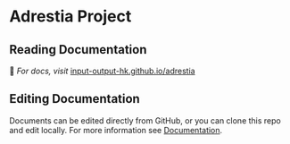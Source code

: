# Adrestia Project

## Reading Documentation

:blue_book: _For docs, visit_ [input-output-hk.github.io/adrestia](https://input-output-hk.github.io/adrestia/)

## Editing Documentation

Documents can be edited directly from GitHub, or you can clone this repo and edit locally. For more information see [Documentation](https://input-output-hk.github.io/adrestia/code/Documentation).
